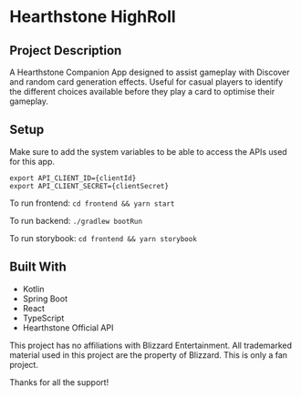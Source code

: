 # Hearthstone HighRoll

## Project Description
A Hearthstone Companion App designed to assist gameplay with Discover and random card generation effects. Useful for casual players to identify the different choices available before they play a card to optimise their gameplay.

## Setup

Make sure to add the system variables to be able to access the APIs used for this app.
```
export API_CLIENT_ID={clientId}
export API_CLIENT_SECRET={clientSecret}
```

To run frontend:
`cd frontend && yarn start`

To run backend:
`./gradlew bootRun`

To run storybook:
`cd frontend && yarn storybook`

## Built With

* Kotlin
* Spring Boot
* React
* TypeScript
* Hearthstone Official API

This project has no affiliations with Blizzard Entertainment.
All trademarked material used in this project are the property of Blizzard.
This is only a fan project.

Thanks for all the support!
